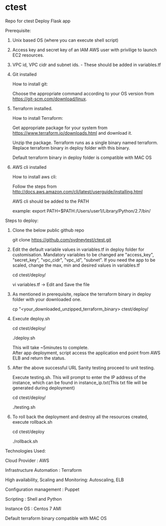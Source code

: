 # ctest
Repo for ctest
Deploy Flask app
 
 
 Prerequisite:
 
 1. Unix based OS (where you can execute shell script)
 2. Access key and secret key of an IAM AWS user with privilige to launch EC2 resources.
 3. VPC id, VPC cidr and subnet ids. - These should be added in variables.tf
 4. Git installed

       How to install git:

       Choose the appropriate command according to your OS version from https://git-scm.com/download/linux.     
 5. Terraform installed.

       How to install Terraform:

       Get appropriate package for your system from https://www.terraform.io/downloads.html and download it.
 
       Unzip the package. Terraform runs as a single binary named terraform. Replace terraform binary in deploy folder with this binary.

       Default terraform binary in deploy folder is compatible with MAC OS
 6.   AWS cli installed

      How to install aws cli:

      Follow the steps from http://docs.aws.amazon.com/cli/latest/userguide/installing.html
  
      AWS cli should be added to the PATH

      example: export PATH=$PATH:/Users/user1/Library/Python/2.7/bin/
              
 
 Steps to deploy:
 
 1. Clone the below public github repo

      git clone https://github.com/sydneytest/ctest.git
      
 2. Edit the default variable values in variables.tf in deploy folder for customisation. Mandatory variables to be changed are "access_key", "secret_key", "vpc_cidr", "vpc_id", "subnet". If you need the app to be scaled, change the max, min and desired values in variables.tf

      cd ctest/deploy/

      vi variables.tf -> Edit and Save the file
  
 3. As mentioned in prerequisite, replace the terraform binary in deploy folder with your downloaded one.

       cp "<your_downloaded_unzipped_terraform_binary> ctest/deploy/
       
    
 4. Execute deploy.sh

     cd ctest/deploy/

     ./deploy.sh
     
     This will take ~5minutes to complete.  
     After app deployment, script access the application end point from AWS ELB and return the status.
     
 5. After the above successful URL Sanity testing proceed to unit testing.
    
    Execute testing.sh. This will prompt to enter the IP address of the instance, which can be found in instance_ip.txt(This txt file will be generated during deployment)

      cd ctest/deploy/

      ./testing.sh   
      
 6. To roll back the deployment and destroy all the resources created, execute rollback.sh

      cd ctest/deploy

      ./rollback.sh
    
 Technologies Used:

 Cloud Provider : AWS

 Infrastructure Automation : Terraform

 High availability, Scaling and Monitoring: Autoscaling, ELB

 Configuration management : Puppet

 Scripting : Shell and Python

 Instance OS : Centos 7 AMI

 Default terraform binary compatible with MAC OS
